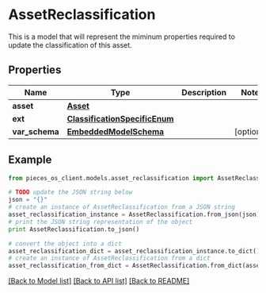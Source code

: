 # AssetReclassification

This is a model that will represent the miminum properties required to update the classification of this asset.

## Properties
Name | Type | Description | Notes
------------ | ------------- | ------------- | -------------
**asset** | [**Asset**](Asset.md) |  | 
**ext** | [**ClassificationSpecificEnum**](ClassificationSpecificEnum.md) |  | 
**var_schema** | [**EmbeddedModelSchema**](EmbeddedModelSchema.md) |  | [optional] 

## Example

```python
from pieces_os_client.models.asset_reclassification import AssetReclassification

# TODO update the JSON string below
json = "{}"
# create an instance of AssetReclassification from a JSON string
asset_reclassification_instance = AssetReclassification.from_json(json)
# print the JSON string representation of the object
print AssetReclassification.to_json()

# convert the object into a dict
asset_reclassification_dict = asset_reclassification_instance.to_dict()
# create an instance of AssetReclassification from a dict
asset_reclassification_from_dict = AssetReclassification.from_dict(asset_reclassification_dict)
```
[[Back to Model list]](../README.md#documentation-for-models) [[Back to API list]](../README.md#documentation-for-api-endpoints) [[Back to README]](../README.md)


